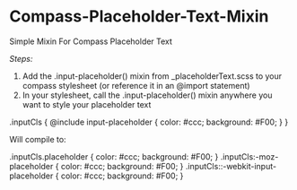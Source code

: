 Compass-Placeholder-Text-Mixin
==============================

Simple Mixin For Compass Placeholder Text
		
*Steps:*

1. Add the .input-placeholder() mixin from _placeholderText.scss to your compass stylesheet (or reference it in an @import statement)
2. In your stylesheet, call the .input-placeholder() mixin anywhere you want to style your placeholder text

.inputCls {
	@include input-placeholder {
		color: #ccc;
		background: #F00;
	}
} 

Will compile to: 
				  
.inputCls.placeholder {
	color: #ccc;
	background: #F00;
}
.inputCls:-moz-placeholder {
	color: #ccc;
	background: #F00;
}
.inputCls::-webkit-input-placeholder {
	color: #ccc;
	background: #F00;
}
				  
